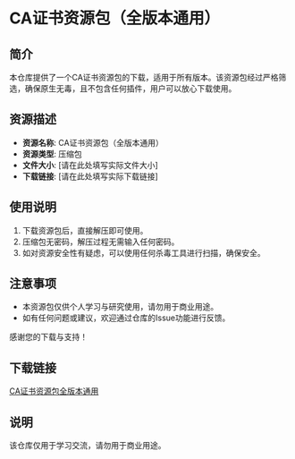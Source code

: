 # CA证书资源包（全版本通用）

## 简介
本仓库提供了一个CA证书资源包的下载，适用于所有版本。该资源包经过严格筛选，确保原生无毒，且不包含任何插件，用户可以放心下载使用。

## 资源描述
- **资源名称**: CA证书资源包（全版本通用）
- **资源类型**: 压缩包
- **文件大小**: [请在此处填写实际文件大小]
- **下载链接**: [请在此处填写实际下载链接]

## 使用说明
1. 下载资源包后，直接解压即可使用。
2. 压缩包无密码，解压过程无需输入任何密码。
3. 如对资源安全性有疑虑，可以使用任何杀毒工具进行扫描，确保安全。

## 注意事项
- 本资源包仅供个人学习与研究使用，请勿用于商业用途。
- 如有任何问题或建议，欢迎通过仓库的Issue功能进行反馈。

感谢您的下载与支持！

## 下载链接
[CA证书资源包全版本通用](https://pan.quark.cn/s/b4f90965e0ff)

## 说明

该仓库仅用于学习交流，请勿用于商业用途。
